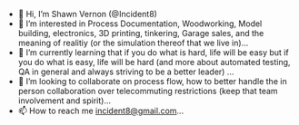 - 👋 Hi, I’m Shawn Vernon (@Incident8)
- 👀 I’m interested in Process Documentation, Woodworking, Model building, electronics, 3D printing, tinkering, Garage sales, and the meaning of realitiy (or the simulation thereof that we live in)...
- 🌱 I’m currently learning that if you do what is hard, life will be easy but if you do what is easy, life will be hard (and more about automated testing, QA in general and always striving to be a better leader) ...
- 💞️ I’m looking to collaborate on process flow, how to better handle the in person collaboration over telecommuting restrictions (keep that team involvement and spirit)...
- 📫 How to reach me incident8@gmail.com...

<!---
Incident8/Incident8 is a ✨ special ✨ repository because its `README.md` (this file) appears on your GitHub profile.
You can click the Preview link to take a look at your changes.
--->

